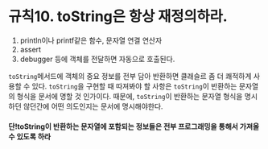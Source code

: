 # 규칙10. toString은 항상 재정의하라.

1. println이나 printf같은 함수, 문자열 연결 연산자
2. assert
3. debugger
등에 객체를 전달하면 자동으로 호출된다.

`toString`메서드에 객체의 중요 정보를 전부 담아 반환하면 클래슬르 좀 더 쾌적하게 사용할 수 있다.
`toString`을 구현할 때 따져봐야 할 사항은 `toString`이 반환하는 문자열의 형식을 문서에 명할 것 인가이다. 때문에, `toString`이 반환하는 문자열 형식을 명시하던 않던간에 어떤 의도인지는 문서에 명시해야한다.

#### 단!toString이 반환하는 문자열에 포함되는 정보들은 전부 프로그래밍을 통해서 가져올수 있도록 하라
